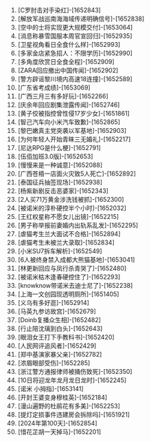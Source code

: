 
1. [C罗肘击对手染红]-[1652843]
1. [解放军战巡南海海域传递明确信号]-[1652838]
1. [空中的士将实现更大规模交付]-[1653064]
1. [消息称暴雪国服本周官宣回归]-[1652935]
1. [卫星视角看日全食什么样]-[1652993]
1. [多家金店紧急招人：不限学历]-[1652990]
1. [多角度欣赏日全食全程]-[1652909]
1. [ZARA回应撤出中国传闻]-[1652902]
1. [警方辟谣黎川境内高速18连撞]-[1652589]
1. [广东省考成绩]-[1653069]
1. [广西三月三有多好玩]-[1652266]
1. [庆余年回应剧集泄露传闻]-[1652746]
1. [黄子佼被指控曾性侵17岁少女]-[1651861]
1. [智己汽车向小米汽车致歉]-[1652865]
1. [黎巴嫩真主党突袭以军基地]-[1652903]
1. [为何年轻人开始青睐三无婚礼]-[1652217]
1. [尼达RPG是什么梗]-[1652791]
1. [伍佰加班3.0版]-[1652653]
1. [慢慢来是一种诚意]-[1652088]
1. [广西苍梧一店面火灾致5人死亡]-[1652892]
1. [泰国征兵抽签现场]-[1652938]
1. [杨紫新剧反击恶婆家]-[1652343]
1. [2人买71万黄金涉洗钱被抓]-[1652300]
1. [被诺米的淳朴硬控半个小时]-[1652032]
1. [王红权星称不愿女儿出镜]-[1652215]
1. [男子称举报前妻婚内出轨系乱发]-[1652295]
1. [虐猫考生兰大面试不合格]-[1652894]
1. [虐猫考生未被兰大录取]-[1652834]
1. [小米SU7拆车解析]-[1652549]
1. [6人被终身禁入成都大熊猫基地]-[1653041]
1. [林更新回应与凤行杀青哭了]-[1652480]
1. [被诺米枯木逢春硬控住了]-[1652293]
1. [knowknow带诺米去迪士尼了]-[1652238]
1. [上海一文创园现透明厕所]-[1651405]
1. [义乌有多好逛]-[1652914]
1. [马英九参访故宫]-[1652679]
1. [Doinb复播众生相]-[1652482]
1. [行止陪沈璃到白头]-[1652643]
1. [眼泪女王打下手教科书]-[1652420]
1. [人民网评追风者]-[1652429]
1. [郑中基演家暴父亲]-[1652782]
1. [浓眉眼部受伤]-[1652285]
1. [浙江警方通报律师被捅伤致死]-[1652350]
1. [10日将迎龙年龙月龙日龙时]-[1652245]
1. [诺米 小拇指]-[1653141]
1. [开封王婆变身穆桂英]-[1652184]
1. [漫山遍野的杜鹃花有多美]-[1652253]
1. [提灯定损事件违建房会拆除吗]-[1651921]
1. [2024年第100天]-[1652854]
1. [惜花芷胡一天掉马]-[1652201]